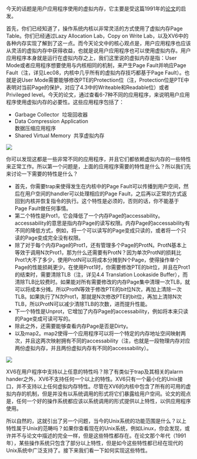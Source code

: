 今天的话题是用户应用程序使用的虚拟内存，它主要是受这篇1991年的[论文](https://pdos.csail.mit.edu/6.828/2020/readings/appel-li.pdf)的启发。

首先，你们已经知道了，操作系统内核以非常灵活的方式使用了虚拟内存Page Table。你们已经通过Lazy Allocation Lab，Copy on Write Lab，以及XV6中的各种内存实现了解到了这一点。而今天论文中的核心观点是，用户应用程序也应该从灵活的虚拟内存中获得收益，也就是说用户应用程序也可以使用虚拟内存。用户应用程序本身就是运行在虚拟内存之上，我们这里说的虚拟内存是指：User Mode或者应用程序想要使用与内核相同的机制，来产生Page Fault并响应Page Fault（注，详见Lec08，内核中几乎所有的虚拟内存技巧都基于Page Fault）。也就是说User Mode需要能够修改PTE的Protection位（注，Protection位是PTE中表明对当前Page的保护，对应了4.3中的Writeable和Readable位）或者Privileged level。今天的论文，通过查看6-7种不同的应用程序，来说明用户应用程序使用虚拟内存的必要性。这些应用程序包括了：

- Garbage Collector  垃圾回收器
- Data Compression Application  
    数据压缩应用程序
- Shared Virtual Memory  共享虚拟内存

[![](https://github.com/huihongxiao/MIT6.S081/raw/master/.gitbook/assets/image%20(3).png)](https://github.com/huihongxiao/MIT6.S081/blob/master/.gitbook/assets/image%20\(3\).png)

你可以发现这都是一些非常不同的应用程序，并且它们都依赖虚拟内存的一些特性来正常工作。所以第一个问题是，上面的应用程序需要的特性是什么？所以我们先来讨论一下需要的特性是什么？

- 首先，你需要trap来使得发生在内核中的Page Fault可以传播到用户空间，然后在用户空间的handler可以处理相应的Page Fault，之后再以正常的方式返回到内核并恢复指令的执行。这个特性是必须的，否则的话，你不能基于Page Fault做任何事情。
- 第二个特性是Prot1，它会降低了一个内存Page的accessability。accessability的意思是指内存Page的读写权限。内存Page的accessability有不同的降低方式，例如，将一个可以读写的Page变成只读的，或者将一个只读的Page变成完全没有权限。
- 除了对于每个内存Page的Prot1，还有管理多个Page的ProtN。ProtN基本上等效于调用N次Prot1，那为什么还需要有ProtN？因为单次ProtN的损耗比Prot1大不了多少，使用ProtN可以将成本分摊到N个Page，使得操作单个Page的性能损耗更少。在使用Prot1时，你需要修改PTE的bit位，并且在Prot1的结束时，需要清除TLB（注，详见4.4 Translation Lookaside Buffer），而清除TLB比较费时。如果能对所有需要修改的内存Page集中清理一次TLB，就可以将成本分摊。所以ProtN等效于修改PTE的bit位N次，再加上清除一次TLB。如果执行了N次Prot1，那就是N次修改PTE的bit位，再加上清除N次TLB，所以ProtN可以减少清除TLB的次数，进而提升性能。
- 下一个特性是Unprot，它增加了内存Page的accessability，例如将本来只读的Page变成可读可写的。
- 除此之外，还需要能够查看内存Page是否是Dirty。
- 以及map2。map2使得一个应用程序可以将一个特定的内存地址空间映射两次，并且这两次映射拥有不同的accessability（注，也就是一段物理内存对应两份虚拟内存，并且两份虚拟内存有不同的accessability）。

[![](https://github.com/huihongxiao/MIT6.S081/raw/master/.gitbook/assets/image%20(756).png)](https://github.com/huihongxiao/MIT6.S081/blob/master/.gitbook/assets/image%20\(756\).png)

XV6在用户程序中支持以上任意的特性吗？除了有类似于trap及其相关的alarm hander之外，XV6不支持任何一个以上的特性。XV6只有一个最小化的Unix接口，并不支持以上任何虚拟内存特性。尽管在XV6的内核中包含了所有的可用的虚拟内存的机制，但是并没有以系统调用的形式将它们暴露给用户空间。论文的观点是，任何一个好的操作系统都应该以系统调用的形式提供以上特性，以供应用程序使用。

所以自然的，这就引出了另一个问题，当今的Unix系统的功能范围是什么？以上特性属于Unix的范畴吗？如果你查看现在的Unix系统，例如Linux，你会发现，或许并不与论文中描述的完全一样，但是这些特性都存在。在论文那个年代（1991年），某些操作系统只包含了部分以上特性，但是如今这些特性都已经在现代的Unix系统中广泛支持了。接下来我们看一下如何实现这些特性。